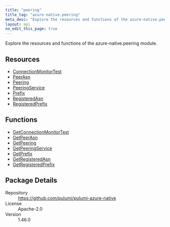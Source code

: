 ```yaml
---
title: "peering"
title_tag: "azure-native.peering"
meta_desc: "Explore the resources and functions of the azure-native.peering module."
layout: api
no_edit_this_page: true
---
```


<!-- WARNING: this file was generated by Pulumi Docs Generator. -->
<!-- Do not edit by hand unless you're certain you know what you are doing! -->

Explore the resources and functions of the azure-native.peering module.

<h2 id="resources">Resources</h2>
<ul class="api">
    <li><a href="connectionmonitortest" title="ConnectionMonitorTest"><span class="api-symbol api-symbol--resource"></span>ConnectionMonitorTest</a></li>
    <li><a href="peerasn" title="PeerAsn"><span class="api-symbol api-symbol--resource"></span>PeerAsn</a></li>
    <li><a href="peering" title="Peering"><span class="api-symbol api-symbol--resource"></span>Peering</a></li>
    <li><a href="peeringservice" title="PeeringService"><span class="api-symbol api-symbol--resource"></span>PeeringService</a></li>
    <li><a href="prefix" title="Prefix"><span class="api-symbol api-symbol--resource"></span>Prefix</a></li>
    <li><a href="registeredasn" title="RegisteredAsn"><span class="api-symbol api-symbol--resource"></span>RegisteredAsn</a></li>
    <li><a href="registeredprefix" title="RegisteredPrefix"><span class="api-symbol api-symbol--resource"></span>RegisteredPrefix</a></li>
</ul>

<h2 id="functions">Functions</h2>
<ul class="api">
    <li><a href="getconnectionmonitortest" title="GetConnectionMonitorTest"><span class="api-symbol api-symbol--function"></span>GetConnectionMonitorTest</a></li>
    <li><a href="getpeerasn" title="GetPeerAsn"><span class="api-symbol api-symbol--function"></span>GetPeerAsn</a></li>
    <li><a href="getpeering" title="GetPeering"><span class="api-symbol api-symbol--function"></span>GetPeering</a></li>
    <li><a href="getpeeringservice" title="GetPeeringService"><span class="api-symbol api-symbol--function"></span>GetPeeringService</a></li>
    <li><a href="getprefix" title="GetPrefix"><span class="api-symbol api-symbol--function"></span>GetPrefix</a></li>
    <li><a href="getregisteredasn" title="GetRegisteredAsn"><span class="api-symbol api-symbol--function"></span>GetRegisteredAsn</a></li>
    <li><a href="getregisteredprefix" title="GetRegisteredPrefix"><span class="api-symbol api-symbol--function"></span>GetRegisteredPrefix</a></li>
</ul>

<h2 id="package-details">Package Details</h2>
<dl class="package-details">
	<dt>Repository</dt>
	<dd><a href="https://github.com/pulumi/pulumi-azure-native">https://github.com/pulumi/pulumi-azure-native</a></dd>
	<dt>License</dt>
	<dd>Apache-2.0</dd>
	<dt>Version</dt>
	<dd>1.46.0</dd>
</dl>

